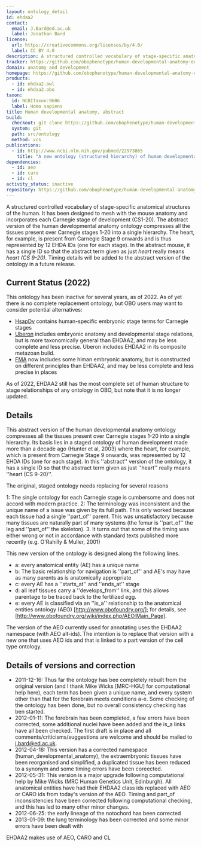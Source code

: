 ```yaml
---
layout: ontology_detail
id: ehdaa2
contact:
  email: J.Bard@ed.ac.uk
  label: Jonathan Bard
license:
  url: https://creativecommons.org/licenses/by/4.0/
  label: CC BY 4.0
description: A structured controlled vocabulary of stage-specific anatomical structures of the developing human.
tracker: https://github.com/obophenotype/human-developmental-anatomy-ontology/issues
domain: anatomy and development
homepage: https://github.com/obophenotype/human-developmental-anatomy-ontology
products:
  - id: ehdaa2.owl
  - id: ehdaa2.obo
taxon:
  id: NCBITaxon:9606
  label: Homo sapiens
title: Human developmental anatomy, abstract
build:
  checkout: git clone https://github.com/obophenotype/human-developmental-anatomy-ontology.git
  system: git
  path: src/ontology
  method: vcs
publications:
  - id: http://www.ncbi.nlm.nih.gov/pubmed/22973865
    title: "A new ontology (structured hierarchy) of human developmental anatomy for the first 7 weeks (Carnegie stages 1-20)."
dependencies:
  - id: aeo
  - id: caro
  - id: cl
activity_status: inactive
repository: https://github.com/obophenotype/human-developmental-anatomy-ontology
---
```


A structured controlled vocabulary of stage-specific anatomical structures of the human. It has been designed to mesh with the mouse anatomy and incorporates each Carnegie stage of development (CS1-20). The abstract version of the human developmental anatomy ontology compresses all the tissues present over Carnegie stages 1-20 into a single hierarchy. The heart, for example, is present from Carnegie Stage 9 onwards and is thus represented by 12 EHDA IDs (one for each stage). In the abstract mouse, it has a single ID so that the abstract term given as just <i>heart</i> really means <i>heart (CS 9-20)</i>. Timing details will be added to the abstract version of the ontology in a future release.

## Current Status (2022)

This ontology has been inactive for several years, as of 2022. As of yet there is no complete replacement ontology, but OBO users may want to consider potential alternatives:

 * [HsapDv](https://obofoundry.org/ontology/hsapdv) contains human-specific embryonic stage terms for Carnegie stages
 * [Uberon](https://obofoundry.org/ontology/uberon) includes embryonic anatomy and developmental stage relations, but is more taxonomically general than EHDAA2, and may be less complete and less precise. Uberon includes EHDAA2 in its composite metazoan build.
 * [FMA](https://obofoundry.org/ontology/fma) now includes some himan embryonic anatomy, but is constructed on different principles than EHDAA2, and may be less complete and less precise in places

As of 2022, EHDAA2 still has the most complete set of human structure to stage relationships of any ontology in OBO, but note that it is no longer updated.

## Details


This abstract version of the human developmental anatomy ontology compresses all the tissues present over Carnegie stages 1-20 into a single hierarchy. Its basis lies in a staged ontology of human development made more than a decade ago (Hunter et al, 2003) where the heart, for example, which is present from Carnegie Stage 9 onwards, was represented by 12 EHDA IDs (one for each stage). In this ''abstract'' version of the ontology, it has a single ID so that the abstract term given as just ''heart'' really means ''heart (CS 9-20)''.

The original, staged ontology needs replacing for several reasons

 1: The single ontology for each Carnegie stage is cumbersome and does not accord with modern practice.
 2: The terminology was inconsistent and the unique name of a issue was given by its full path. This only worked because each tissue had a single ''part_of'' parent. This was unsatisfactory because many tissues are naturally part of many systems (the femur is ''part_of'' the leg and ''part_of'' the skeleton).
 3. It turns out that some of the  timing was either wrong or not in accordance with standard texts published more recently (e.g. O'Rahilly & Muller, 2001)

This new version of the ontology is designed along the following lines.

 * a: every anatomical entity (AE) has a unique name
 * b: The basic relationship for navigation is ''part_of'' and AE's may have as many parents as is anatomically appropriate
 * c: every AE has a ''starts_at'' and ''ends_at'' stage
 * d: all leaf tissues carry a ''develops_from'' link, and this allows parentage to be traced back to the fertilized egg.
 * e: every AE is classified via an ''is_a'' relationship to the anatomical entities ontology (AEO)  [http://www.obofoundry.org/]; for details, see [http://www.obofoundry.org/wiki/index.php/AEO:Main_Page].

The version of the AEO currently used for annotating uses the EHDAA2 namespace (with AEO alt-ids). The intention is to replace that version with a new one that uses AEO ids and that is linked to a part version of the cell type ontology. 

## Details of versions and correction

 * 2011-12-16: Thus far the ontology has bee completely rebuilt from the original version (and I thank Mike Wicks [MRC-HGU] for computational help here), each term has been given a unique name, and every system other than that for the forebrain meets conditions a-e. Some checking of the ontology has been done, but no overall consistency checking has ben started.
 * 2012-01-11: The forebrain has been completed, a few errors have been corrected, some additional nuclei have been added and the is_a links have all been checked. The first draft is in place and all comments/criticisms/suggestions are welcome and should be mailed to j.bard@ed.ac.uk.
 * 2012-04-18: This version has a corrected namespace (human_developmental_anatomy), the extraembryonic tissues have been reorganised and simplified, a duplicated tissue has been reduced to a synonym and some timing errors have been coreected.
 * 2012-05-31: This version is a major upgrade following computational help by Mike Wicks (MRC Human Genetics Unit, Edinburgh).  All anatomical entities have had their EHDAA2 class ids replaced with AEO or CARO ids from today's version of the AEO. Timing and part_of inconsistencies have been corrected following computational checking, and this has led to many other minor changes.
 * 2012-06-25: the early lineage of the notochord has been corrected
 * 2013-01-09: the lung terminology has been corrected and some minor errors have been dealt with

EHDAA2 makes use of AEO, CARO and CL

